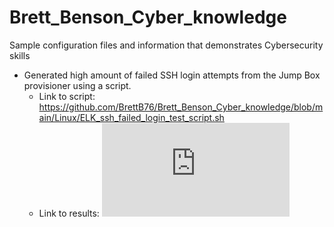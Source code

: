 # Brett_Benson_Cyber_knowledge
Sample configuration files and information that demonstrates Cybersecurity skills

- Generated high amount of failed SSH login attempts from the Jump Box provisioner using a script.
  - Link to script: https://github.com/BrettB76/Brett_Benson_Cyber_knowledge/blob/main/Linux/ELK_ssh_failed_login_test_script.sh
  - Link to results: ![alt text](https://github.com/BrettB76/Brett_Benson_Cyber_knowledge/blob/main/Images/SSH_failed_login.pdf)

